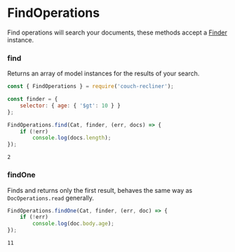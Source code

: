 FindOperations
===

Find operations will search your documents, these methods accept a [Finder](./finder.md) instance.

### find

Returns an array of model instances for the results of your search.

```javascript
const { FindOperations } = require('couch-recliner');

const finder = {
    selector: { age: { '$gt': 10 } }
};

FindOperations.find(Cat, finder, (err, docs) => {
    if (!err)
        console.log(docs.length);
});
```
```
2
```

### findOne

Finds and returns only the first result, behaves the same way as `DocOperations.read` generally.

```javascript
FindOperations.findOne(Cat, finder, (err, doc) => {
    if (!err)
        console.log(doc.body.age);
});
```
```
11
```
